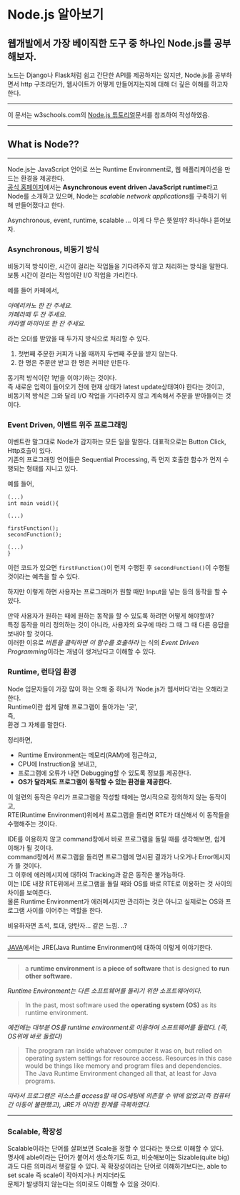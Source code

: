 Node.js 알아보기  
==============

웹개발에서 가장 베이직한 도구 중 하나인 Node.js를 공부해보자.  
--------------

노드는 Django나 Flask처럼 쉽고 간단한 API를 제공하지는 않지만, Node.js를 공부하면서 http 구조라던가, 웹사이트가 어떻게 만들어지는지에 대해 더 깊은 이해를 하고자 한다.  

---
이 문서는 w3schools.com의 [Node.js 튜토리얼](https://www.w3schools.com/nodejs/)문서를 참조하여 작성하였음.  


---
## What is Node??  
---

Node.js는 JavaScript 언어로 쓰는 Runtime Environment로, 웹 애플리케이션을 만드는 환경을 제공한다.  
[공식 홈페이지](https://nodejs.org/en/about/)에서는 **Asynchronous event driven JavaScript runtime**라고 Node를 소개하고 있으며,  Node는 *scalable network applications*를 구축하기 위해 만들어졌다고 한다.  
  
Asynchronous, event, runtime, scalable ... 이게 다 무슨 뜻일까? 하나하나 뜯어보자.  
  
  
### Asynchronous, 비동기 방식
  
비동기적 방식이란, 시간이 걸리는 작업들을 기다려주지 않고 처리하는 방식을 말한다.  
보통 시간이 걸리는 작업이란 I/O 작업을 가리킨다.  
  
예를 들어 카페에서,
  

*아메리카노 한 잔 주세요.*  
*카페라떼 두 잔 주세요.*  
*캬라멜 마끼아또 한 잔 주세요.*  
  

라는 오더를 받았을 때 두가지 방식으로 처리할 수 있다.  
  
1. 첫번째 주문한 커피가 나올 때까지 두번째 주문을 받지 않는다.  
1. 한 명은 주문만 받고 한 명은 커피만 만든다.
  
동기적 방식이란 1번을 이야기하는 것이다.  
즉 새로운 입력이 들어오기 전에 현재 상태가 latest update상태여야 한다는 것이고,  
비동기적 방식은 그와 달리 I/O 작업을 기다려주지 않고 계속해서 주문을 받아들이는 것이다.  
  
### Event Driven, 이벤트 위주 프로그래밍
  
이벤트란 말그대로 Node가 감지하는 모든 일을 말한다. 대표적으로는 Button Click, Http호출이 있다.   
기존의 프로그래밍 언어들은 Sequential Processing, 즉 먼저 호출한 함수가 먼저 수행되는 형태를 지니고 있다.  
  
예를 들어,  
```
(...)
int main void(){

(...)

firstFunction();
secondFunction();

(...)
}
```
이런 코드가 있으면 `firstFunction()`이 먼저 수행된 후 `secondFunction()`이 수행될 것이라는 예측을 할 수 있다.  
  
하지만 이렇게 하면 사용자는 프로그래머가 원할 때만 Input을 넣는 등의 동작을 할 수 있다.  
  
만약 사용자가 원하는 때에 원하는 동작을 할 수 있도록 하려면 어떻게 해야할까?    
특정 동작을 미리 정의하는 것이 아니라, 사용자의 요구에 따라 그 때 그 때 다른 응답을 보내야 할 것이다.  
이러한 이유로 *버튼을 클릭하면 이 함수를 호출하라* 는 식의 *Event Driven Programming*이라는 개념이 생겨났다고 이해할 수 있다.  
  
### Runtime, 런타임 환경  
  
Node 입문자들이 가장 많이 하는 오해 중 하나가 'Node.js가 웹서버다'라는 오해라고 한다.  
Runtime이란 쉽게 말해 프로그램이 돌아가는 '곳',  
즉,  
환경 그 자체를 말한다.  
  
정리하면,  
  
- Runtime Environment는 메모리(RAM)에 접근하고,  
- CPU에 Instruction을 보내고,  
- 프로그램에 오류가 나면 Debugging할 수 있도록 정보를 제공한다.
- **OS가 달라져도 프로그램이 동작할 수 있는 환경을 제공한다.**
  
이 일련의 동작은 우리가 프로그램을 작성할 때에는 명시적으로 정의하지 않는 동작이고,  
RTE(Runtime Environment)위에서 프로그램을 돌리면 RTE가 대신해서 이 동작들을 수행해주는 것이다.
  
IDE를 이용하지 않고 command창에서 바로 프로그램을 돌릴 때를 생각해보면, 쉽게 이해가 될 것이다.  
command창에서 프로그램을 돌리면 프로그램에 명시된 결과가 나오거나 Error메시지가 뜰 것이다.  
그 이후에 에러메시지에 대하여 Tracking과 같은 동작은 불가능하다.  
이는 IDE 내장 RTE위에서 프로그램을 돌릴 때와 OS를 바로 RTE로 이용하는 것 사이의 차이를 보여준다.  
물론 Runtime Environment가 에러메시지만 관리하는 것은 아니고 실제로는 OS와 프로그램 사이를 이어주는 역할을 한다.  
  
비유하자면 초석, 토대, 양탄자... 같은 느낌. ..?
  
  
***
  
  

[JAVA](https://www.javaworld.com/article/3304858/what-is-the-jre-introduction-to-the-java-runtime-environment.html)에서는 JRE(Java Runtime Environment)에 대하여 이렇게 이야기한다.  

  
---
    
>a **runtime environment** is **a piece of software** that is designed **to run other software.**
  
  
*Runtime Environment는 다른 소프트웨어를 돌리기 위한 소프트웨어이다.*  
  
  
>In the past, most software used the **operating system (OS)** as its runtime environment.  
  
  
*예전에는 대부분 OS를 runtime environment로 이용하여 소프트웨어를 돌렸다. (즉, OS위에 바로 돌렸다)*  
  
  
>The program ran inside whatever computer it was on, but relied on operating system settings for resource access. Resources in this case would be things like memory and program files and dependencies. The Java Runtime Environment changed all that, at least for Java programs.  
  
  
*따라서 프로그램은 리소스를 access할 때 OS세팅에 의존할 수 밖에 없었고(즉 컴퓨터간 이동이 불편했고), JRE가 이러한 한계를 극복하였다.* 
  
---
  
### Scalable, 확장성  
  
Scalable이라는 단어를 살펴보면 Scale을 정할 수 있다라는 뜻으로 이해할 수 있다.  
명사에 able이라는 단어가 붙어서 생소하기도 하고, 비슷해보이는 Sizable(quite big)과도 다른 의미라서 헷갈릴 수 있다.
꼭 확장성이라는 단어로 이해하기보다는, able to set scale 즉 scale이 작아지거나 커지더라도  
문제가 발생하지 않는다는 의미로도 이해할 수 있을 것이다.  
